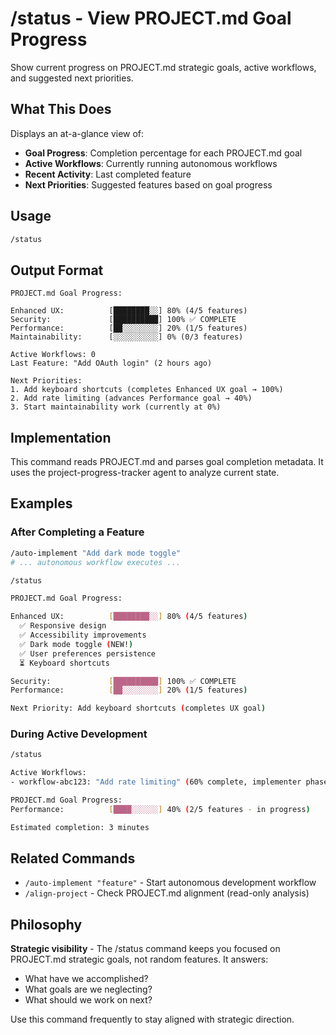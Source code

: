 # /status - View PROJECT.md Goal Progress

Show current progress on PROJECT.md strategic goals, active workflows, and suggested next priorities.

## What This Does

Displays an at-a-glance view of:
- **Goal Progress**: Completion percentage for each PROJECT.md goal
- **Active Workflows**: Currently running autonomous workflows
- **Recent Activity**: Last completed feature
- **Next Priorities**: Suggested features based on goal progress

## Usage

```bash
/status
```

## Output Format

```
PROJECT.md Goal Progress:

Enhanced UX:          [████████░░] 80% (4/5 features)
Security:             [██████████] 100% ✅ COMPLETE
Performance:          [██░░░░░░░░] 20% (1/5 features)
Maintainability:      [░░░░░░░░░░] 0% (0/3 features)

Active Workflows: 0
Last Feature: "Add OAuth login" (2 hours ago)

Next Priorities:
1. Add keyboard shortcuts (completes Enhanced UX goal → 100%)
2. Add rate limiting (advances Performance goal → 40%)
3. Start maintainability work (currently at 0%)
```

## Implementation

This command reads PROJECT.md and parses goal completion metadata. It uses the project-progress-tracker agent to analyze current state.

## Examples

### After Completing a Feature

```bash
/auto-implement "Add dark mode toggle"
# ... autonomous workflow executes ...

/status

PROJECT.md Goal Progress:

Enhanced UX:          [████████░░] 80% (4/5 features)
  ✅ Responsive design
  ✅ Accessibility improvements
  ✅ Dark mode toggle (NEW!)
  ✅ User preferences persistence
  ⏳ Keyboard shortcuts

Security:             [██████████] 100% ✅ COMPLETE
Performance:          [██░░░░░░░░] 20% (1/5 features)

Next Priority: Add keyboard shortcuts (completes UX goal)
```

### During Active Development

```bash
/status

Active Workflows:
- workflow-abc123: "Add rate limiting" (60% complete, implementer phase)

PROJECT.md Goal Progress:
Performance:          [████░░░░░░] 40% (2/5 features - in progress)

Estimated completion: 3 minutes
```

## Related Commands

- `/auto-implement "feature"` - Start autonomous development workflow
- `/align-project` - Check PROJECT.md alignment (read-only analysis)

## Philosophy

**Strategic visibility** - The /status command keeps you focused on PROJECT.md strategic goals, not random features. It answers:
- What have we accomplished?
- What goals are we neglecting?
- What should we work on next?

Use this command frequently to stay aligned with strategic direction.
